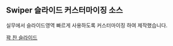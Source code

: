 ## Swiper 슬라이드 커스터마이징 소스
실무에서 슬라이드영역 빠르게 사용하도록 커스터마이징 하여 제작했습니다.

[꽉 찬 슬라이드](https://korea-webclass.github.io/swiper/html/slide01.html, "slide link")
